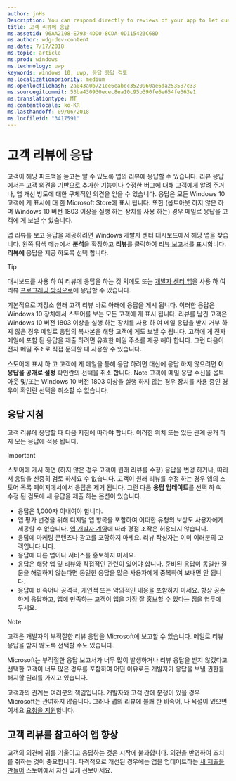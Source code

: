 ```yaml
---
author: jnHs
Description: You can respond directly to reviews of your app to let customers know you’re listening to their feedback.
title: 고객 리뷰에 응답
ms.assetid: 96AA2108-E793-4DD0-8CDA-0D115423C68D
ms.author: wdg-dev-content
ms.date: 7/17/2018
ms.topic: article
ms.prod: windows
ms.technology: uwp
keywords: windows 10, uwp, 응답 응답 검토
ms.localizationpriority: medium
ms.openlocfilehash: 2a043a0b721ee6eabdc3520960ae6da253587c33
ms.sourcegitcommit: 53ba430930ecec8ea10c95b390fe6e654fe363e1
ms.translationtype: MT
ms.contentlocale: ko-KR
ms.lasthandoff: 09/06/2018
ms.locfileid: "3417591"
---
```

# <a name="respond-to-customer-reviews"></a>고객 리뷰에 응답


고객이 해당 피드백을 듣고는 알 수 있도록 앱의 리뷰에 응답할 수 있습니다. 리뷰 응답에서는 고객 의견을 기반으로 추가한 기능이나 수정한 버그에 대해 고객에게 알려 주거나, 앱 개선 방도에 대한 구체적인 의견을 얻을 수 있습니다. 응답은 모든 Windows 10 고객에 게 표시에 대 한 Microsoft Store에 표시 됩니다. 또한 (옵트아웃 하지 않은 하며 Windows 10 버전 1803 이상을 실행 하는 장치를 사용 하는) 경우 메일로 응답을 고객에 게 보낼 수 있습니다.

앱 리뷰를 보고 응답을 제공하려면 Windows 개발자 센터 대시보드에서 해당 앱을 찾습니다. 왼쪽 탐색 메뉴에서 **분석**을 확장하고 **리뷰**를 클릭하여 [리뷰 보고서](reviews-report.md)를 표시합니다. **리뷰에** 응답을 제공 하도록 선택 합니다.

> [!TIP]
> 대시보드를 사용 하 여 리뷰에 응답을 하는 것 외에도 또는 [개발자 센터 앱](https://www.microsoft.com/store/apps/dev-center/9nblggh4r5ws)을 사용 하 여 리뷰 [프로그래밍 방식으로](../monetize/submit-responses-to-app-reviews.md)에 응답할 수 있습니다.

기본적으로 저장소 원래 고객 리뷰 바로 아래에 응답을 게시 됩니다. 이러한 응답은 Windows 10 장치에서 스토어를 보는 모든 고객에 게 표시 됩니다. 리뷰를 남긴 고객은 Windows 10 버전 1803 이상을 실행 하는 장치를 사용 하 여 메일 응답을 받지 거부 하지 않은 경우 메일로 응답의 복사본을 해당 고객에 게도 보낼 수 됩니다.  고객에 게 전자 메일에 포함 된 응답을 제출 하려면 유효한 메일 주소를 제공 해야 합니다. 그런 다음이 전자 메일 주소로 직접 문의할 때 사용할 수 있습니다.

스토어에 표시 하 고 고객에 게 메일을 통해 응답 하려면 대신에 응답 하지 않으려면 **이 응답을 공개로 설정** 확인란의 선택을 취소 합니다. Note 고객에 메일 응답 수신을 옵트아웃 및/또는 Windows 10 버전 1803 이상을 실행 하지 않는 경우 장치를 사용 중인 경우이 확인란 선택을 취소할 수 없습니다.

## <a name="guidelines-for-responses"></a>응답 지침

고객 리뷰에 응답할 때 다음 지침에 따라야 합니다. 이러한 위치 또는 있든 관계 공개 하지 모든 응답에 적용 됩니다.

> [!IMPORTANT]
> 스토어에 게시 하면 (하지 않은 경우 고객이 원래 리뷰를 수정) 응답을 변경 하거나, 따라서 응답을 신중히 검토 하세요 수 없습니다. 고객이 원래 리뷰를 수정 하는 경우 앱의 스토어 목록 페이지에서에서 응답은 제거 됩니다. 그런 다음 **응답 업데이트**를 선택 하 여 수정 된 검토에 새 응답을 제출 하는 옵션이 있습니다.

-   응답은 1,000자 이내여야 합니다.
-   앱 평가 변경을 위해 디지털 앱 항목을 포함하여 어떠한 유형의 보상도 사용자에게 제공할 수 없습니다. [앱 개발자 계약](https://docs.microsoft.com/legal/windows/agreements/app-developer-agreement)에 따라 평점 조작은 허용되지 않습니다.
-   응답에 마케팅 콘텐츠나 광고를 포함하지 마세요. 리뷰 작성자는 이미 여러분의 고객입니다.니다.
-   응답에 다른 앱이나 서비스를 홍보하지 마세요.
-   응답은 해당 앱 및 리뷰와 직접적인 관련이 있어야 합니다. 준비된 응답이 동일한 질문을 해결하지 않는다면 동일한 응답을 많은 사용자에게 중복하여 보내면 안 됩니다.
-   응답에 비속어나 공격적, 개인적 또는 악의적인 내용을 포함하지 마세요. 항상 공손하게 응답하고, 앱에 만족하는 고객이 앱을 가장 잘 홍보할 수 있다는 점을 염두에 두세요.

> [!NOTE]
> 고객은 개발자의 부적절한 리뷰 응답을 Microsoft에 보고할 수 있습니다. 메일로 리뷰 응답을 받지 않도록 선택할 수도 있습니다.
>
> Microsoft는 부적절한 응답 보고서가 너무 많이 발생하거나 리뷰 응답을 받지 않겠다고 선택한 고객이 너무 많은 경우를 포함하여 어떤 이유로든 개발자가 응답을 보낼 권한을 해지할 권리를 가지고 있습니다.

고객과의 관계는 여러분의 책임입니다. 개발자와 고객 간에 분쟁이 있을 경우 Microsoft는 관여하지 않습니다. 그러나 앱의 리뷰에 불쾌 한 비속어, 나 욕설이 있으면 여세요 [요청을 지원](http://go.microsoft.com/fwlink/p/?LinkID=401178)합니다.


## <a name="use-customer-reviews-to-improve-your-app"></a>고객 리뷰를 참고하여 앱 향상

고객의 의견에 귀를 기울이고 응답하는 것은 시작에 불과합니다. 의견을 반영하여 조치를 취하는 것이 중요합니다. 파격적으로 개선된 경우에는 앱을 업데이트하는 [새 제출을 만들어](app-submissions.md) 스토어에서 자신 있게 선보이세요.
